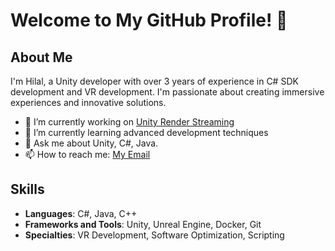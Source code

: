 # Welcome to My GitHub Profile! 👋

## About Me

I'm Hilal, a Unity developer with over 3 years of experience in C# SDK development and VR development. I'm passionate about creating immersive experiences and innovative solutions.

- 🔭 I’m currently working on [Unity Render Streaming](https://github.com/Unity-Technologies/UnityRenderStreaming)
- 🌱 I’m currently learning advanced development techniques
- 💬 Ask me about Unity, C#, Java.
- 📫 How to reach me: [My Email](hayriye.hilal@outlook.com)

## Skills

- **Languages**: C#, Java, C++ 
- **Frameworks and Tools**: Unity, Unreal Engine, Docker, Git
- **Specialties**: VR Development, Software Optimization, Scripting



